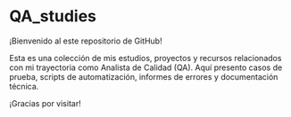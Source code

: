 # QA_studies

¡Bienvenido al este repositorio de GitHub!

Esta es una colección de mis estudios, proyectos y recursos relacionados con mi trayectoria como Analista de Calidad (QA). Aquí presento casos de prueba, scripts de automatización, informes de errores y documentación técnica.

¡Gracias por visitar!
